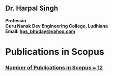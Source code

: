 ## Dr. Harpal Singh
**Professor**  
**Guru Nanak Dev Engineering College, Ludhiana**  
**Email: hps_bhoday@yahoo.com**

# Publications in Scopus

### [Number of Publications in Scopus = 12](../../Documents/Pubscop.pdf)
